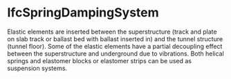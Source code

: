 IfcSpringDampingSystem
======================
Elastic elements are inserted between the superstructure (track and plate on
slab track or ballast bed with ballast inserted in) and the tunnel structure
(tunnel floor). Some of the elastic elements have a partial decoupling effect
between the superstructure and underground due to vibrations. Both helical
springs and elastomer blocks or elastomer strips can be used as suspension
systems.


